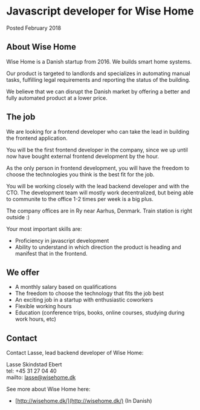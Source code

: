 # Javascript developer for Wise Home

Posted February 2018

## About Wise Home

Wise Home is a Danish startup from 2016. We builds smart home systems.

Our product is targeted to landlords and specializes in automating manual tasks, fulfilling legal requirements and
reporting the status of the building.

We believe that we can disrupt the Danish market by offering a better and fully automated product at a lower price.

## The job

We are looking for a frontend developer who can take the lead in building the frontend application.

You will be the first frontend developer in the company, since we up until now have bought external frontend
development by the hour.

As the only person in frontend development, you will have the freedom to choose the technologies you think is the best
fit for the job.

You will be working closely with the lead backend developer and with the CTO.
The development team will mostly work decentralized, but being able to communite to the office 1-2 times per week is a
big plus.

The company offices are in Ry near Aarhus, Denmark. Train station is right outside :)

Your most important skills are:

* Proficiency in javascript development
* Ability to understand in which direction the product is heading and manifest that in the frontend.

## We offer

* A monthly salary based on qualifications
* The freedom to choose the technology that fits the job best
* An exciting job in a startup with enthusiastic coworkers
* Flexible working hours
* Education (conference trips, books, online courses, studying during work hours, etc)

## Contact

Contact Lasse, lead backend developer of Wise Home:

Lasse Skindstad Ebert  
tel: +45 31 27 04 40  
mailto: lasse@wisehome.dk

See more about Wise Home here:

* [http://wisehome.dk/](http://wisehome.dk/) (In Danish)
